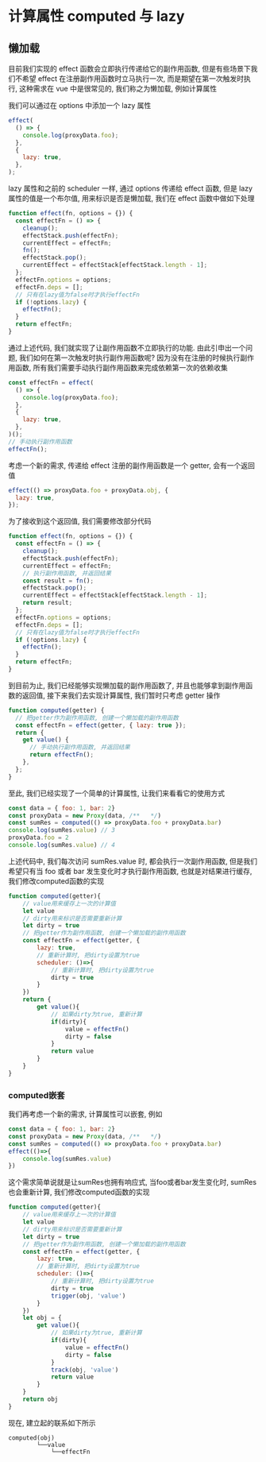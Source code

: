 <!-- @format -->

# 计算属性 computed 与 lazy

## 懒加载

目前我们实现的 effect 函数会立即执行传递给它的副作用函数, 但是有些场景下我们不希望 effect 在注册副作用函数时立马执行一次, 而是期望在第一次触发时执行, 这种需求在 vue 中是很常见的, 我们称之为懒加载, 例如计算属性

我们可以通过在 options 中添加一个 lazy 属性

```js
effect(
  () => {
    console.log(proxyData.foo);
  },
  {
    lazy: true,
  },
);
```

lazy 属性和之前的 scheduler 一样, 通过 options 传递给 effect 函数, 但是 lazy 属性的值是一个布尔值, 用来标识是否是懒加载, 我们在 effect 函数中做如下处理

```js
function effect(fn, options = {}) {
  const effectFn = () => {
    cleanup();
    effectStack.push(effectFn);
    currentEffect = effectFn;
    fn();
    effectStack.pop();
    currentEffect = effectStack[effectStack.length - 1];
  };
  effectFn.options = options;
  effectFn.deps = [];
  // 只有在lazy值为false时才执行effectFn
  if (!options.lazy) {
    effectFn();
  }
  return effectFn;
}
```

通过上述代码, 我们就实现了让副作用函数不立即执行的功能. 由此引申出一个问题, 我们如何在第一次触发时执行副作用函数呢? 因为没有在注册的时候执行副作用函数, 所有我们需要手动执行副作用函数来完成依赖第一次的依赖收集

```js
const effectFn = effect(
  () => {
    console.log(proxyData.foo);
  },
  {
    lazy: true,
  },
)();
// 手动执行副作用函数
effectFn();
```

考虑一个新的需求, 传递给 effect 注册的副作用函数是一个 getter, 会有一个返回值

```js
effect(() => proxyData.foo + proxyData.obj, {
  lazy: true,
});
```

为了接收到这个返回值, 我们需要修改部分代码

```js
function effect(fn, options = {}) {
  const effectFn = () => {
    cleanup();
    effectStack.push(effectFn);
    currentEffect = effectFn;
    // 执行副作用函数, 并返回结果
    const result = fn();
    effectStack.pop();
    currentEffect = effectStack[effectStack.length - 1];
    return result;
  };
  effectFn.options = options;
  effectFn.deps = [];
  // 只有在lazy值为false时才执行effectFn
  if (!options.lazy) {
    effectFn();
  }
  return effectFn;
}
```

到目前为止, 我们已经能够实现懒加载的副作用函数了, 并且也能够拿到副作用函数的返回值, 接下来我们去实现计算属性, 我们暂时只考虑 getter 操作

```js
function computed(getter) {
  // 把getter作为副作用函数, 创建一个懒加载的副作用函数
  const effectFn = effect(getter, { lazy: true });
  return {
    get value() {
      // 手动执行副作用函数, 并返回结果
      return effectFn();
    },
  };
}
```
至此, 我们已经实现了一个简单的计算属性, 让我们来看看它的使用方式
```js
const data = { foo: 1, bar: 2}
const proxyData = new Proxy(data, /**   */) 
const sumRes = computed(() => proxyData.foo + proxyData.bar)
console.log(sumRes.value) // 3
proxyData.foo = 2
console.log(sumRes.value) // 4
```
上述代码中, 我们每次访问 sumRes.value 时, 都会执行一次副作用函数, 但是我们希望只有当 foo 或者 bar 发生变化时才执行副作用函数, 也就是对结果进行缓存, 我们修改computed函数的实现
```js
function computed(getter){
    // value用来缓存上一次的计算值
    let value
    // dirty用来标识是否需要重新计算
    let dirty = true
    // 把getter作为副作用函数, 创建一个懒加载的副作用函数
    const effectFn = effect(getter, {
        lazy: true,
        // 重新计算时, 把dirty设置为true
        scheduler: ()=>{
            // 重新计算时, 把dirty设置为true
            dirty = true
        }
    })
    return {
        get value(){
            // 如果dirty为true, 重新计算
            if(dirty){
                value = effectFn()
                dirty = false
            }
            return value
        }
    }
}
```
### computed嵌套
我们再考虑一个新的需求, 计算属性可以嵌套, 例如
```js
const data = { foo: 1, bar: 2}
const proxyData = new Proxy(data, /**   */)
const sumRes = computed(() => proxyData.foo + proxyData.bar)
effect(()=>{
    console.log(sumRes.value)
})
```
这个需求简单说就是让sumRes也拥有响应式, 当foo或者bar发生变化时, sumRes也会重新计算, 我们修改computed函数的实现
```js
function computed(getter){
    // value用来缓存上一次的计算值
    let value
    // dirty用来标识是否需要重新计算
    let dirty = true
    // 把getter作为副作用函数, 创建一个懒加载的副作用函数
    const effectFn = effect(getter, {
        lazy: true,
        // 重新计算时, 把dirty设置为true
        scheduler: ()=>{
            // 重新计算时, 把dirty设置为true
            dirty = true
            trigger(obj, 'value')
        }
    })
    let obj = {
        get value(){
            // 如果dirty为true, 重新计算
            if(dirty){
                value = effectFn()
                dirty = false
            }
            track(obj, 'value')
            return value
        }
    }
    return obj
}
```
现在, 建立起的联系如下所示
```
computed(obj)
        └──value
            └──effectFn
```
